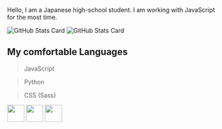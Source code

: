 Hello, I am a Japanese high-school student. I am working with JavaScript for the most time.

![GitHub Stats Card](https://github-readme-stats.vercel.app/api?username=iwashun22&show_icons=true&theme=dark&count_private=true)
![GitHub Stats Card](https://github-readme-stats.vercel.app/api/top-langs/?username=iwashun22&count_private=true&theme=dark)

## My comfortable Languages

> JavaScript

> Python

> CSS (Sass)

<div display="flex" flex-wrap="no-wrap">
 
 <img width="40px" heigth="40px" src="https://encrypted-tbn0.gstatic.com/images?q=tbn:ANd9GcTVXB1PEDGFNE5QUkYJaySJcgnXiP9hZdZZfgiI1arB1GrzxswvRO2sNUfVg478oFoSQVs&usqp=CAU">
 
 <img width="40px" height="40px" src="https://cdn3.iconfinder.com/data/icons/logos-and-brands-adobe/512/267_Python-512.png"/>
 
 <img width="40px" height="40px" src="https://cdn3.iconfinder.com/data/icons/logos-and-brands-adobe/512/288_Sass-512.png"/> 
<div/>
 
